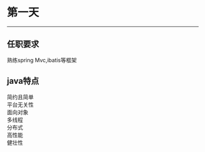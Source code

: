 # 第一天
---
## 任职要求
熟练spring Mvc,ibatis等框架<br />
## java特点
简约且简单<br>
平台无关性<br>
面向对象<br>
多线程<br>
分布式<br>
高性能<br>
健壮性<br>
